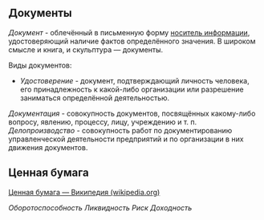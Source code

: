 ## Документы

_Документ_ - облечённый в письменную форму [носитель информации](https://ru.wikipedia.org/wiki/%D0%9D%D0%BE%D1%81%D0%B8%D1%82%D0%B5%D0%BB%D1%8C_%D0%B8%D0%BD%D1%84%D0%BE%D1%80%D0%BC%D0%B0%D1%86%D0%B8%D0%B8 "Носитель информации"), удостоверяющий наличие фактов определённого значения. В широком смысле и книга, и скульптура — документы.

Виды документов:
- _Удостоверение_ - документ, подтверждающий личность человека, его принадлежность к какой-либо организации или разрешение заниматься определённой деятельностью.

_Документация_ - совокупность документов, посвящённых какому-либо вопросу, явлению, процессу, лицу, учреждению и т. п.
_Делопроизводство_ - совокупность работ по документированию управленческой деятельности предприятий и по организации в них движения документов.

## Ценная бумага

[Ценная бумага — Википедия (wikipedia.org)](https://ru.wikipedia.org/wiki/%D0%A6%D0%B5%D0%BD%D0%BD%D0%B0%D1%8F_%D0%B1%D1%83%D0%BC%D0%B0%D0%B3%D0%B0)

_Оборотоспособность_
_Ликвидность_
_Риск_
_Доходность_
